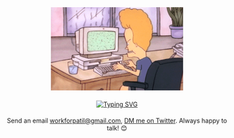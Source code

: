 <div align="center" style="margin-bottom: 20px;">
    <img width="300px" alt="dog-funny" src="https://raw.githubusercontent.com/the-vaibhav/the-vaibhav/main/images/butthead.gif">
</div>

<div align="center" style="margin-bottom: 20px;">
    <a href="https://git.io/typing-svg">
        <img src="https://readme-typing-svg.herokuapp.com?font=Noto+Sans&weight=700&size=28&pause=1000&color=982CF7&center=true&width=435&lines=Vaibhav+Mhaske;+%E0%A4%B5%E0%A5%88%E0%A4%AD%E0%A4%B5+%E0%A4%AE%E0%A5%8D%E0%A4%B9%E0%A4%B8%E0%A5%8D%E0%A4%95%E0%A5%87" alt="Typing SVG">
    </a>
</div>

<div align="center" style="margin-bottom: 20px;">
    Send an email <a href="mailto:workforpatil@gmail.com">workforpatil@gmail.com</a>, 
    <a href="https://twitter.com/messages/compose?recipient_id=1691701035633627136">DM me on Twitter</a>.
    Always happy to talk! 😊
</div>
